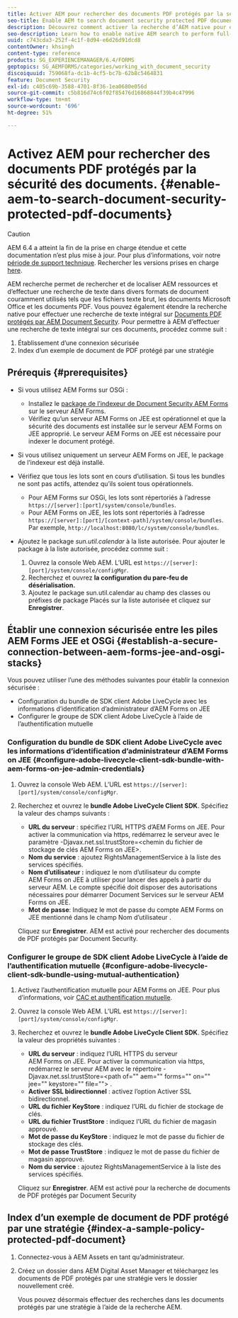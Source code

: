 ```yaml
---
title: Activer AEM pour rechercher des documents PDF protégés par la sécurité des documents
seo-title: Enable AEM to search document security protected PDF documents
description: Découvrez comment activer la recherche d’AEM native pour effectuer une recherche de texte intégral sur des documents de PDF protégés DRM.
seo-description: Learn how to enable native AEM search to perform full-text search on DRM protected PDF documents.
uuid: c743cda3-252f-4c1f-8d94-e6d26d91dcd8
contentOwner: khsingh
content-type: reference
products: SG_EXPERIENCEMANAGER/6.4/FORMS
geptopics: SG_AEMFORMS/categories/working_with_document_security
discoiquuid: 759068fa-dc1b-4cf5-bc7b-62b8c5464831
feature: Document Security
exl-id: c405c69b-3588-4701-8f36-1ea0680e056d
source-git-commit: c5b816d74c6f02f85476d16868844f39b4c47996
workflow-type: tm+mt
source-wordcount: '696'
ht-degree: 51%

---
```


# Activez AEM pour rechercher des documents PDF protégés par la sécurité des documents. {#enable-aem-to-search-document-security-protected-pdf-documents}

>[!CAUTION]
>
>AEM 6.4 a atteint la fin de la prise en charge étendue et cette documentation n’est plus mise à jour. Pour plus d’informations, voir notre [période de support technique](https://helpx.adobe.com/fr/support/programs/eol-matrix.html). Rechercher les versions prises en charge [here](https://experienceleague.adobe.com/docs/?lang=fr).

AEM recherche permet de rechercher et de localiser AEM ressources et d’effectuer une recherche de texte dans divers formats de document couramment utilisés tels que les fichiers texte brut, les documents Microsoft Office et les documents PDF. Vous pouvez également étendre la recherche native pour effectuer une recherche de texte intégral sur [Documents PDF protégés par AEM Document Security](/help/forms/using/admin-help/document-security.md). Pour permettre à AEM d’effectuer une recherche de texte intégral sur ces documents, procédez comme suit :

1. Établissement d’une connexion sécurisée
1. Index d’un exemple de document de PDF protégé par une stratégie

## Prérequis {#prerequisites}

* Si vous utilisez AEM Forms sur OSGi :

   * Installez le [package de l’indexeur de Document Security AEM Forms](https://experienceleague.adobe.com/docs/experience-manager-release-information/aem-release-updates/forms-updates/aem-forms-releases.html?lang=fr) sur le serveur AEM Forms.
   * Vérifiez qu’un serveur AEM Forms on JEE est opérationnel et que la sécurité des documents est installée sur le serveur AEM Forms on JEE approprié. Le serveur AEM Forms on JEE est nécessaire pour indexer le document protégé.

* Si vous utilisez uniquement un serveur AEM Forms on JEE, le package de l’indexeur est déjà installé.
* Vérifiez que tous les lots sont en cours d’utilisation. Si tous les bundles ne sont pas actifs, attendez qu’ils soient tous opérationnels.

   * Pour AEM Forms sur OSGi, les lots sont répertoriés à l’adresse `https://[server]:[port]/system/console/bundles`.
   * Pour AEM Forms on JEE, les lots sont répertoriés à l’adresse `https://[server]:[port]/[context-path]/system/console/bundles`. Par exemple, `http://localhost:8080/lc/system/console/bundles`.

* Ajoutez le package *sun.util.calendar* à la liste autorisée. Pour ajouter le package à la liste autorisée, procédez comme suit :

   1. Ouvrez la console Web AEM. L’URL est `https://[server]:[port]/system/console/configMgr`.
   1. Recherchez et ouvrez **la configuration du pare-feu de désérialisation.**
   1. Ajoutez le package sun.util.calendar au champ des classes ou préfixes de package Placés sur la liste autorisée et cliquez sur **Enregistrer**.

## Établir une connexion sécurisée entre les piles AEM Forms JEE et OSGi {#establish-a-secure-connection-between-aem-forms-jee-and-osgi-stacks}

Vous pouvez utiliser l’une des méthodes suivantes pour établir la connexion sécurisée :

* Configuration du bundle de SDK client Adobe LiveCycle avec les informations d’identification d’administrateur d’AEM Forms on JEE
* Configurer le groupe de SDK client Adobe LiveCycle à l’aide de l’authentification mutuelle

### Configuration du bundle de SDK client Adobe LiveCycle avec les informations d’identification d’administrateur d’AEM Forms on JEE {#configure-adobe-livecycle-client-sdk-bundle-with-aem-forms-on-jee-admin-credentials}

1. Ouvrez la console Web AEM. L’URL est `https://[server]:[port]/system/console/configMgr`.
1. Recherchez et ouvrez le **bundle Adobe LiveCycle Client SDK**. Spécifiez la valeur des champs suivants :

   * **URL du serveur** : spécifiez l’URL HTTPS d’AEM Forms on JEE. Pour activer la communication via https, redémarrez le serveur avec le paramètre -Djavax.net.ssl.trustStore=&lt;chemin du fichier de stockage de clés AEM Forms on JEE>.
   * **Nom du service** : ajoutez RightsManagementService à la liste des services spécifiés.
   * **Nom d’utilisateur :** indiquez le nom d’utilisateur du compte AEM Forms on JEE à utiliser pour lancer des appels à partir du serveur AEM. Le compte spécifié doit disposer des autorisations nécessaires pour démarrer Document Services sur le serveur AEM Forms on JEE.
   * **Mot de passe**: Indiquez le mot de passe du compte AEM Forms on JEE mentionné dans le champ Nom d’utilisateur .

   Cliquez sur **Enregistrer**. AEM est activé pour rechercher des documents de PDF protégés par Document Security.

### Configurer le groupe de SDK client Adobe LiveCycle à l’aide de l’authentification mutuelle {#configure-adobe-livecycle-client-sdk-bundle-using-mutual-authentication}

1. Activez l’authentification mutuelle pour AEM Forms on JEE. Pour plus d’informations, voir [CAC et authentification mutuelle](https://helpx.adobe.com/fr/livecycle/kb/cac-mutual-authentication.html).
1. Ouvrez la console Web AEM. L’URL est `https://[server]:[port]/system/console/configMgr`.
1. Recherchez et ouvrez le **bundle Adobe LiveCycle Client SDK**. Spécifiez la valeur des propriétés suivantes :

   * **URL du serveur** : indiquez l’URL HTTPS du serveur AEM Forms on JEE. Pour activer la communication via https, redémarrez le serveur AEM avec le répertoire -Djavax.net.ssl.trustStore=&lt;path of=&quot;&quot; aem=&quot;&quot; forms=&quot;&quot; on=&quot;&quot; jee=&quot;&quot; keystore=&quot;&quot; file=&quot;&quot;> .
   * **Activer SSL bidirectionnel** : activez l’option Activer SSL bidirectionnel.
   * **URL du fichier KeyStore** : indiquez l’URL du fichier de stockage de clés.
   * **URL du fichier TrustStore** : indiquez l’URL du fichier de magasin approuvé.
   * **Mot de passe du KeyStore** : indiquez le mot de passe du fichier de stockage des clés.
   * **Mot de passe TrustStore** : indiquez le mot de passe du fichier de magasin approuvé.
   * **Nom du service** : ajoutez RightsManagementService à la liste des services spécifiés.

   Cliquez sur **Enregistrer**. AEM est activé pour la recherche de documents de PDF protégés par Document Security

## Index d’un exemple de document de PDF protégé par une stratégie {#index-a-sample-policy-protected-pdf-document}

1. Connectez-vous à AEM Assets en tant qu’administrateur.
1. Créez un dossier dans AEM Digital Asset Manager et téléchargez les documents de PDF protégés par une stratégie vers le dossier nouvellement créé.

   Vous pouvez désormais effectuer des recherches dans les documents protégés par une stratégie à l’aide de la recherche AEM.

